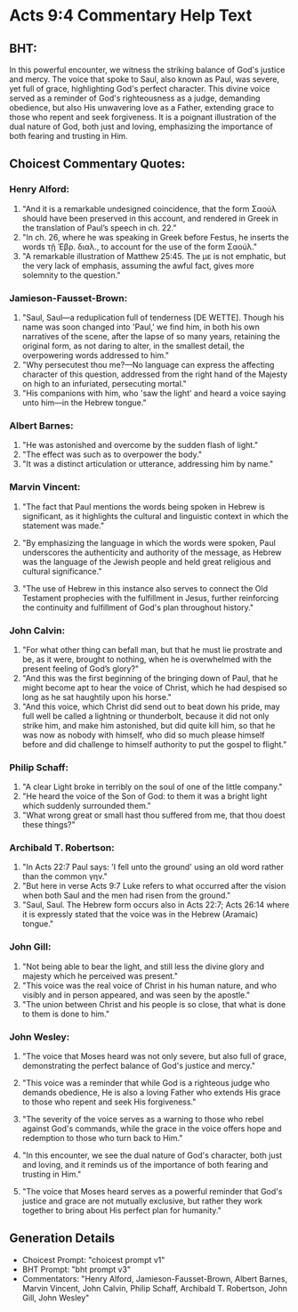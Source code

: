 # Acts 9:4 Commentary Help Text

## BHT:
In this powerful encounter, we witness the striking balance of God's justice and mercy. The voice that spoke to Saul, also known as Paul, was severe, yet full of grace, highlighting God's perfect character. This divine voice served as a reminder of God's righteousness as a judge, demanding obedience, but also His unwavering love as a Father, extending grace to those who repent and seek forgiveness. It is a poignant illustration of the dual nature of God, both just and loving, emphasizing the importance of both fearing and trusting in Him.

## Choicest Commentary Quotes:
### Henry Alford:
1. "And it is a remarkable undesigned coincidence, that the form Σαούλ should have been preserved in this account, and rendered in Greek in the translation of Paul’s speech in ch. 22."
2. "In ch. 26, where he was speaking in Greek before Festus, he inserts the words τῇ Ἑβρ. διαλ., to account for the use of the form Σαούλ."
3. "A remarkable illustration of Matthew 25:45. The με is not emphatic, but the very lack of emphasis, assuming the awful fact, gives more solemnity to the question."

### Jamieson-Fausset-Brown:
1. "Saul, Saul—a reduplication full of tenderness [DE WETTE]. Though his name was soon changed into 'Paul,' we find him, in both his own narratives of the scene, after the lapse of so many years, retaining the original form, as not daring to alter, in the smallest detail, the overpowering words addressed to him."
2. "Why persecutest thou me?—No language can express the affecting character of this question, addressed from the right hand of the Majesty on high to an infuriated, persecuting mortal."
3. "His companions with him, who 'saw the light' and heard a voice saying unto him—in the Hebrew tongue."

### Albert Barnes:
1. "He was astonished and overcome by the sudden flash of light."
2. "The effect was such as to overpower the body."
3. "It was a distinct articulation or utterance, addressing him by name."

### Marvin Vincent:
1. "The fact that Paul mentions the words being spoken in Hebrew is significant, as it highlights the cultural and linguistic context in which the statement was made." 

2. "By emphasizing the language in which the words were spoken, Paul underscores the authenticity and authority of the message, as Hebrew was the language of the Jewish people and held great religious and cultural significance." 

3. "The use of Hebrew in this instance also serves to connect the Old Testament prophecies with the fulfillment in Jesus, further reinforcing the continuity and fulfillment of God's plan throughout history."

### John Calvin:
1. "For what other thing can befall man, but that he must lie prostrate and be, as it were, brought to nothing, when he is overwhelmed with the present feeling of God’s glory?"
2. "And this was the first beginning of the bringing down of Paul, that he might become apt to hear the voice of Christ, which he had despised so long as he sat haughtily upon his horse."
3. "And this voice, which Christ did send out to beat down his pride, may full well be called a lightning or thunderbolt, because it did not only strike him, and make him astonished, but did quite kill him, so that he was now as nobody with himself, who did so much please himself before and did challenge to himself authority to put the gospel to flight."

### Philip Schaff:
1. "A clear Light broke in terribly on the soul of one of the little company."
2. "He heard the voice of the Son of God: to them it was a bright light which suddenly surrounded them."
3. "What wrong great or small hast thou suffered from me, that thou doest these things?"

### Archibald T. Robertson:
1. "In Acts 22:7 Paul says: 'I fell unto the ground' using an old word rather than the common γην." 
2. "But here in verse Acts 9:7 Luke refers to what occurred after the vision when both Saul and the men had risen from the ground."
3. "Saul, Saul. The Hebrew form occurs also in Acts 22:7; Acts 26:14 where it is expressly stated that the voice was in the Hebrew (Aramaic) tongue."

### John Gill:
1. "Not being able to bear the light, and still less the divine glory and majesty which he perceived was present."
2. "This voice was the real voice of Christ in his human nature, and who visibly and in person appeared, and was seen by the apostle."
3. "The union between Christ and his people is so close, that what is done to them is done to him."

### John Wesley:
1. "The voice that Moses heard was not only severe, but also full of grace, demonstrating the perfect balance of God's justice and mercy."

2. "This voice was a reminder that while God is a righteous judge who demands obedience, He is also a loving Father who extends His grace to those who repent and seek His forgiveness."

3. "The severity of the voice serves as a warning to those who rebel against God's commands, while the grace in the voice offers hope and redemption to those who turn back to Him."

4. "In this encounter, we see the dual nature of God's character, both just and loving, and it reminds us of the importance of both fearing and trusting in Him."

5. "The voice that Moses heard serves as a powerful reminder that God's justice and grace are not mutually exclusive, but rather they work together to bring about His perfect plan for humanity."


## Generation Details
- Choicest Prompt: "choicest prompt v1"
- BHT Prompt: "bht prompt v3"
- Commentators: "Henry Alford, Jamieson-Fausset-Brown, Albert Barnes, Marvin Vincent, John Calvin, Philip Schaff, Archibald T. Robertson, John Gill, John Wesley"
